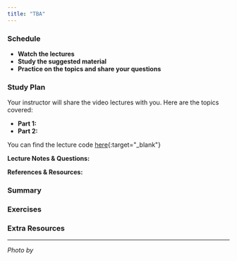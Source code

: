 ```yaml
---
title: "TBA"
---
```


### Schedule

  - **Watch the lectures**
  - **Study the suggested material**
  - **Practice on the topics and share your questions**

### Study Plan

  Your instructor will share the video lectures with you. Here are the topics covered:

  - **Part 1:** 
  - **Part 2:** 

  You can find the lecture code [here](){:target="_blank"}

  **Lecture Notes & Questions:**

  **References & Resources:**

### Summary

### Exercises

### Extra Resources

  ---

  _Photo by []()_
